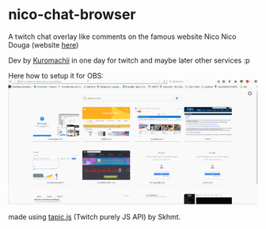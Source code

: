 # nico-chat-browser
A twitch chat overlay like comments on the famous website Nico Nico Douga (website [here](http://nico.kuro.ml/))

Dev by [Kuromachii](http://twitter.com/blackksoulls) in one day for twitch and maybe later other services :p

Here how to setup it for OBS:
![Setup](setup.gif)

made using [tapic.js](https://github.com/Skhmt/tapic.js/) (Twitch purely JS API) by Skhmt. 
